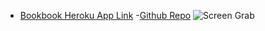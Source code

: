 - [Bookbook Heroku App Link](https://grizzzle.herokuapp.com)
-[Github Repo](https://github.com/nax3t/Books)
![Screen Grab](http://sulu13.net/images/bookbook_screengrab.png)